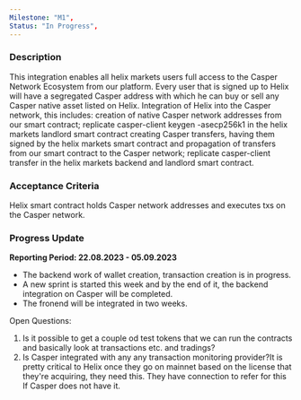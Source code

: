 ```yaml
---
Milestone: "M1",
Status: "In Progress",
---
```

<!--lang:en--> 
### Description

This integration enables all helix markets users full access to the Casper Network Ecosystem from our platform. Every user that is signed up to Helix will have a segregated Casper address with which he can buy or sell any Casper native asset listed on Helix.
Integration of Helix into the Casper network, this includes:
creation of native Casper network addresses from our smart contract; replicate casper-client keygen -asecp256k1 in the helix markets landlord smart contract creating Casper transfers, having them signed by the helix markets smart contract and propagation of transfers from our smart contract to the Casper network; replicate casper-client transfer in the helix markets backend and landlord smart contract.

### Acceptance Criteria
Helix smart contract holds Casper network addresses and executes txs on the Casper network.


### Progress Update

**Reporting Period: 22.08.2023 - 05.09.2023**
- The backend work of wallet creation, transaction creation is in progress.
- A new sprint is started this week and by the end of it, the backend integration on Casper will be completed. 
- The fronend will be integrated in two weeks.

Open Questions: 
1. Is it possible to get a couple od test tokens that we can run the contracts and basically look at transactions etc. and tradings?
2. Is Casper integrated with any any transaction monitoring provider?It is pretty critical to Helix once they go on mainnet based on the license that they're acquiring, they need this. They have connection to refer for this If Casper does not have it. 
